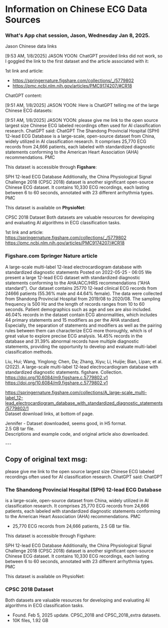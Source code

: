 # Information on Chinese ECG Data Sources

### What's App chat session, Jason, Wednesday Jan 8, 2025.  

Jason Chinese data links  

[9:53 AM, 1/8/2025] JASON YOON: ChatGPT provided links did not work, so I goggled the link to the first dataset and the article associated with it:

1st link and article:  
  * https://springernature.figshare.com/collections/_/5779802  
  * https://pmc.ncbi.nlm.nih.gov/articles/PMC9174207/#CR18  

ChatGPT content:  

[9:51 AM, 1/8/2025] JASON YOON: Here is ChatGPT telling me of the large Chinese ECG datasets:

[9:51 AM, 1/8/2025] JASON YOON: please give me link to the open source largest size Chinese ECG labeled recordings often used for AI classification research.
ChatGPT said:
ChatGPT
The Shandong Provincial Hospital (SPH) 12-lead ECG Database is a large-scale, open-source dataset from China, widely utilized in AI classification research. It comprises 25,770 ECG records from 24,666 patients, each labeled with standardized diagnostic statements conforming to the American Heart Association (AHA) recommendations. 
PMC

This dataset is accessible through **Figshare**:

SPH 12-lead ECG Database
Additionally, the China Physiological Signal Challenge 2018 (CPSC 2018) dataset is another significant open-source Chinese ECG dataset. It contains 10,330 ECG recordings, each lasting between 6 to 60 seconds, annotated with 23 different arrhythmia types. 
PMC

This dataset is available on **PhysioNet**:

CPSC 2018 Dataset
Both datasets are valuable resources for developing and evaluating AI algorithms in ECG classification tasks.

1st link and article:  
https://springernature.figshare.com/collections/_/5779802
https://pmc.ncbi.nlm.nih.gov/articles/PMC9174207/#CR18

### Figshare.com Springer Nature article   
A large-scale multi-label 12-lead electrocardiogram database with standardized diagnostic statements
Posted on 2022-05-25 - 06:05
We present a large 12-lead ECG dataset with standardized diagnostic statements conforming to the AHA/ACC/HRS recommendations (“AHA standard”). Our dataset contains 25770 12-lead clinical ECG records from 24666 patients (55.36% male and 44.64% female). The data were collected from Shandong Provincial Hospital from 2019/08 to 2020/08. The sampling frequency is 500 Hz and the length of records ranges from 10 to 60 seconds. Patient demographics such as age and sex are also included. 46.04% records in the dataset contain ECG abnormalities, which includes 44 primary statements and 15 modifiers as per the AHA standard. Especially, the separation of statements and modifiers as well as the pairing rules between them can characterize ECG more thoroughly, which is of great value to explore precise ECG analysis. 14.45% records in the database and 31.39% abnormal records have multiple diagnostic statements, providing the opportunity to develop and evaluate multi-label classification methods.

Liu, Hui; Wang, Yinglong; Chen, Da; Zhang, Xiyu; Li, Huijie; Bian, Lipan; et al. (2022). A large-scale multi-label 12-lead electrocardiogram database with standardized diagnostic statements. figshare. Collection. https://doi.org/10.6084/m9.figshare.c.5779802.v1  
https://doi.org/10.6084/m9.figshare.c.5779802.v1

https://springernature.figshare.com/collections/A_large-scale_multi-label_12-lead_electrocardiogram_database_with_standardized_diagnostic_statements/5779802/1  
Dataset download links, at bottom of page.  

Jennifer - Dataset downloaded, seems good, in H5 format.  
2.5 GB tar file.  
Descriptions and example code, and original article also downloaded.  

\-\-\-   

## Copy of original text msg:  
please give me link to the open source largest size Chinese ECG labeled recordings often used for AI classification research.
ChatGPT said:
ChatGPT
### The Shandong Provincial Hospital (SPH) 12-lead ECG Database  
is a large-scale, open-source dataset from China, widely utilized in AI classification research. It comprises 25,770 ECG records from 24,666 patients, each labeled with standardized diagnostic statements conforming to the American Heart Association (AHA) recommendations. 
PMC  
 * 25,770 ECG records from 24,666 patients, 2.5 GB tar file.  

This dataset is accessible through Figshare:

SPH 12-lead ECG Database
Additionally, the China Physiological Signal Challenge 2018 (CPSC 2018) dataset is another significant open-source Chinese ECG dataset. It contains 10,330 ECG recordings, each lasting between 6 to 60 seconds, annotated with 23 different arrhythmia types. 
PMC

This dataset is available on PhysioNet:

### CPSC 2018 Dataset
Both datasets are valuable resources for developing and evaluating AI algorithms in ECG classification tasks. 
 * Found. Feb 5, 2025 update. CPSC_2018 and CPSC_2018_extra datasets.
 * 10K files, 1.92 GB  
